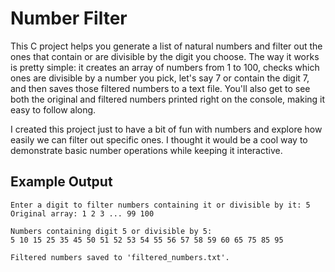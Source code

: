 # Number Filter

This C project helps you generate a list of natural numbers and filter out the ones that contain or are divisible by the digit you choose. The way it works is pretty simple: it creates an array of numbers from 1 to 100, checks which ones are divisible by a number you pick, let's say 7 or contain the digit 7, and then saves those filtered numbers to a text file. You'll also get to see both the original and filtered numbers printed right on the console, making it easy to follow along.

I created this project just to have a bit of fun with numbers and explore how easily we can filter out specific ones. I thought it would be a cool way to demonstrate basic number operations while keeping it interactive.

## Example Output
```
Enter a digit to filter numbers containing it or divisible by it: 5
Original array: 1 2 3 ... 99 100

Numbers containing digit 5 or divisible by 5:
5 10 15 25 35 45 50 51 52 53 54 55 56 57 58 59 60 65 75 85 95 

Filtered numbers saved to 'filtered_numbers.txt'.

```

